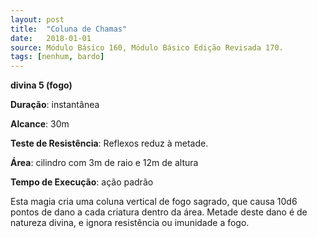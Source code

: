 ```yaml
---
layout: post
title:  "Coluna de Chamas"
date:   2018-01-01
source: Módulo Básico 160, Módulo Básico Edição Revisada 170.
tags: [nenhum, bardo]
---
```


**divina 5 (fogo)**

**Duração**: instantânea

**Alcance**: 30m

**Teste de Resistência**: Reflexos reduz à metade.

**Área**: cilindro com 3m de raio e 12m de altura

**Tempo de Execução**: ação padrão

Esta magia cria uma coluna vertical de fogo sagrado, que causa 10d6 pontos de dano a cada criatura dentro da área. Metade deste dano é de natureza divina, e ignora resistência ou imunidade a fogo.
